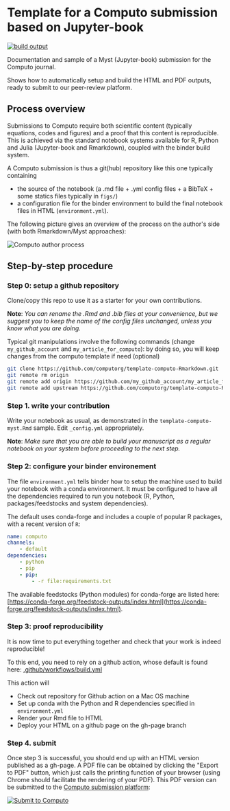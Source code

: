 
# Template for a Computo submission based on Jupyter-book

[![build output](https://github.com/computorg/template-computo-myst/workflows/build/badge.svg)](https://computorg.github.io/template-computo-myst/)

Documentation and sample of a Myst (Jupyter-book) submission for the Computo journal.

Shows how to automatically setup and build the HTML and PDF outputs, ready to submit to our peer-review platform.

## Process overview

Submissions to Computo require both scientific content (typically equations, codes and figures) and a proof that this content is reproducible. This is achieved via the standard notebook systems available for R, Python and Julia (Jupyter-book and Rmarkdown), coupled with the binder build system. 

A Computo submission is thus a git(hub) repository like this one typically containing 

- the source of the notebook (a .md file + .yml config files + a BibTeX + some statics files typically in `figs/`)
- a configuration file for the binder environment to build the final notebook files in HTML (`environment.yml`). 

The following picture gives an overview of the process on the author's side (with both Rmarkdown/Myst approaches):

![Computo author process](https://github.com/computorg/computorg.github.io/raw/source/assets/img/computo_process_authors.png)

## Step-by-step procedure

### Step 0: setup a github repository

Clone/copy this repo to use it as a starter for your own contributions.

**Note**: _You can rename the .Rmd and .bib files at your convenience, but we suggest you to keep the name of the config files unchanged, unless you know what you are doing._

Typical git manipulations involve the following commands (change `my_github_account` and `my_article_for_computo`): by doing so, you will keep changes from the computo template if need (optional)

``` bash
git clone https://github.com/computorg/template-computo-Rmarkdown.git
git remote rm origin
git remote add origin https://github.com/my_github_account/my_article_for_computo.git
git remote add upstream https://github.com/computorg/template-computo-Rmarkdown
```

### Step 1. write your contribution 

Write your notebook as usual, as demonstrated in the `template-computo-myst.Rmd` sample. Edit `_config.yml` appropriately.

**Note**: _Make sure that you are able to build your manuscript as a regular notebook on your system before proceeding to the next step._

### Step 2: configure your binder environement

The file `environment.yml` tells binder how to setup the machine used to build your notebook with a conda environment. It must be configured to have all the dependencies required to run you notebook (R, Python, packages/feedstocks and system dependencies).

The default uses conda-forge and includes a couple of popular R packages, with a recent version of `R`:

``` yaml
name: computo
channels:
    - default
dependencies:
    - python
    - pip
    - pip:
        - -r file:requirements.txt 
```

The available feedstocks (Python modules) for conda-forge are listed here: [https://conda-forge.org/feedstock-outputs/index.html](https://conda-forge.org/feedstock-outputs/index.html).

### Step 3: proof reproducibility

It is now time to put everything together and check that your work is indeed reproducible! 

To this end, you need to rely on a github action, whose default is found here: [.github/workflows/build.yml](https://github.com/computorg/template-computo-Rmarkdown/blob/main/.github/workflows/build.yml)

This action will

- Check out repository for Github action on a Mac OS machine
- Set up conda with the Python and R dependencies specified in `environment.yml`
- Render your Rmd file to HTML
- Deploy your HTML on a github page on the gh-page branch

### Step 4. submit

Once step 3 is successful, you should end up with an HTML version published as a gh-page. A PDF file can be obtained by clicking the "Export to PDF" button, which just calls the printing function of your browser (using Chrome should facilitate the rendering of your PDF). This PDF version can be submitted to the [Computo submission platform](https://computo.scholasticahq.com/):

<div id="scholastica-submission-button" style="margin-top: 10px; margin-bottom: 10px;"><a href="https://computo.scholasticahq.com/for-authors" style="outline: none; border: none;"><img style="outline: none; border: none;" src="https://s3.amazonaws.com/docs.scholastica/law-review-submission-button/submit_via_scholastica.png" alt="Submit to Computo"></a></div>
